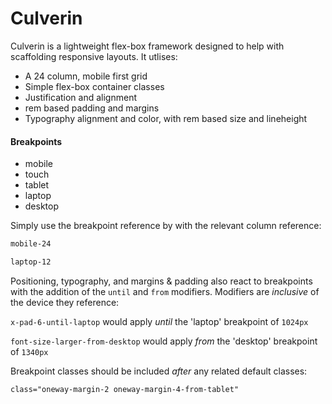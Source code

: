 # Culverin

Culverin is a lightweight flex-box framework designed to help with scaffolding responsive layouts. It utlises:

* A 24 column, mobile first grid 
* Simple flex-box container classes
* Justification and alignment 
* rem based padding and margins
* Typography alignment and color, with rem based size and lineheight 


#### Breakpoints

* mobile
* touch
* tablet
* laptop
* desktop

Simply use the breakpoint reference by with the relevant column reference:

```html
mobile-24
```

```html
laptop-12
```

Positioning, typography, and margins & padding also react to breakpoints with the addition of the `until` and `from` modifiers. Modifiers are _inclusive_ of the device they reference:

`x-pad-6-until-laptop` would apply _until_ the 'laptop' breakpoint of `1024px`

`font-size-larger-from-desktop` would apply _from_ the 'desktop' breakpoint of `1340px`

Breakpoint classes should be included _after_ any related default classes:

```html
class="oneway-margin-2 oneway-margin-4-from-tablet"
```
